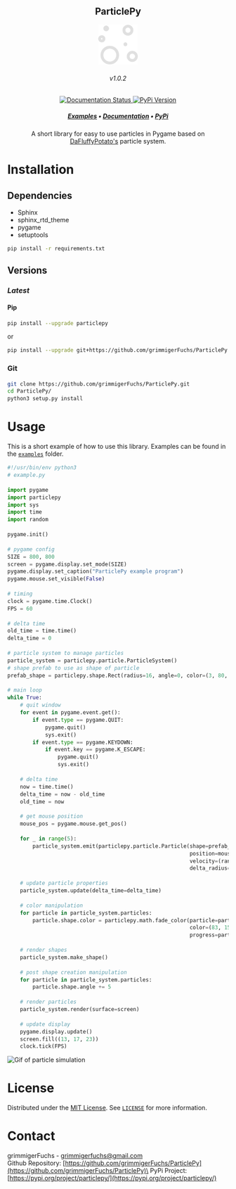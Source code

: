 <p align="center">
	<h2 align="center">ParticlePy</h2>
	<p align="center">
    	<img src="img/logo.svg" width=90>   
	</p>
  <h6 align="center">v1.0.2</h6>
  <!-- badges-->
	<p align="center">
        <a href='https://particlepy.readthedocs.io/en/latest/?badge=latest' target="_blank">
            <img src='https://readthedocs.org/projects/particlepy/badge/?version=latest' alt='Documentation Status' />
        </a>
       	<a href="https://pypi.org/project/particlepy/" target="_blank">
            <img src="https://img.shields.io/badge/pypi-1.0.1-blue" alt="PyPi Version" />
      	</a>
	</p>
    <h5 align="center">
        <a href="https://github.com/grimmigerFuchs/ParticlePy/tree/master/examples">Examples</a>
        &bull;
        <a href="https://particlepy.readthedocs.io/en/latest/">Documentation</a>
        &bull;
        <a href="https://pypi.org/project/particlepy/">PyPi</a>
    </h5>
	<p align="center">
		A short library for easy to use particles in Pygame based on <a href="http://dafluffypotato.com/" target="blank">DaFluffyPotato's</a> particle system.
	</p>
</p>





# Installation



## Dependencies

- Sphinx
- sphinx_rtd_theme
- pygame
- setuptools

```bash
pip install -r requirements.txt
```




## **Versions**

### *Latest*

#### Pip

```bash
pip install --upgrade particlepy
```
or
```bash
pip install --upgrade git+https://github.com/grimmigerFuchs/ParticlePy.git
```



### Git

```bash
git clone https://github.com/grimmigerFuchs/ParticlePy.git
cd ParticlePy/
python3 setup.py install
```



# Usage

This is a short example of how to use this library. Examples can be found in the [`examples`](https://github.com/grimmigerFuchs/ParticlePy/tree/master/examples) folder.

```python
#!/usr/bin/env python3
# example.py

import pygame
import particlepy
import sys
import time
import random

pygame.init()

# pygame config
SIZE = 800, 800
screen = pygame.display.set_mode(SIZE)
pygame.display.set_caption("ParticlePy example program")
pygame.mouse.set_visible(False)

# timing
clock = pygame.time.Clock()
FPS = 60

# delta time
old_time = time.time()
delta_time = 0

# particle system to manage particles
particle_system = particlepy.particle.ParticleSystem()
# shape prefab to use as shape of particle
prefab_shape = particlepy.shape.Rect(radius=16, angle=0, color=(3, 80, 111), alpha=255)

# main loop
while True:
    # quit window
    for event in pygame.event.get():
        if event.type == pygame.QUIT:
            pygame.quit()
            sys.exit()
        if event.type == pygame.KEYDOWN:
            if event.key == pygame.K_ESCAPE:
                pygame.quit()
                sys.exit()

    # delta time
    now = time.time()
    delta_time = now - old_time
    old_time = now

    # get mouse position
    mouse_pos = pygame.mouse.get_pos()

    for _ in range(5):
        particle_system.emit(particlepy.particle.Particle(shape=prefab_shape,
                                                          position=mouse_pos,
                                                          velocity=(random.uniform(-150, 150), random.uniform(-150, 150)),
                                                          delta_radius=0.2))

    # update particle properties
    particle_system.update(delta_time=delta_time)

    # color manipulation
    for particle in particle_system.particles:
        particle.shape.color = particlepy.math.fade_color(particle=particle,
                                                          color=(83, 150, 181),
                                                          progress=particle.inverted_progress)

    # render shapes
    particle_system.make_shape()

    # post shape creation manipulation
    for particle in particle_system.particles:
        particle.shape.angle += 5

    # render particles
    particle_system.render(surface=screen)

    # update display
    pygame.display.update()
    screen.fill((13, 17, 23))
    clock.tick(FPS)


```

![Gif of particle simulation](https://media.giphy.com/media/961YhKg8e59t0Y9eUu/giphy.gif)



# License

Distributed under the [MIT License](https://choosealicense.com/licenses/mit/). See [`LICENSE`](https://github.com/grimmigerFuchs/ParticlePy/blob/master/LICENSE) for more
information.



# Contact

grimmigerFuchs - [grimmigerfuchs@gmail.com](mailto:grimmigerFuchs)\
Github Repository: [https://github.com/grimmigerFuchs/ParticlePy](https://github.com/grimmigerFuchs/ParticlePy)\
PyPi Project: [https://pypi.org/project/particlepy/](https://pypi.org/project/particlepy/)

